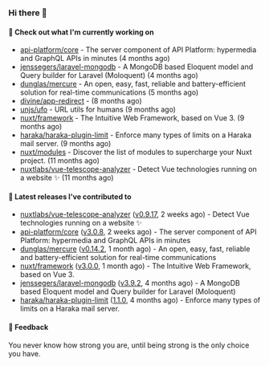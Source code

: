 ### Hi there 👋

#### 👷 Check out what I'm currently working on

- [api-platform/core](https://github.com/api-platform/core) - The server component of API Platform: hypermedia and GraphQL APIs in minutes (4 months ago)
- [jenssegers/laravel-mongodb](https://github.com/jenssegers/laravel-mongodb) - A MongoDB based Eloquent model and Query builder for Laravel (Moloquent) (4 months ago)
- [dunglas/mercure](https://github.com/dunglas/mercure) - An open, easy, fast, reliable and battery-efficient solution for real-time communications (5 months ago)
- [divine/app-redirect](https://github.com/divine/app-redirect) -  (8 months ago)
- [unjs/ufo](https://github.com/unjs/ufo) - URL utils for humans (9 months ago)
- [nuxt/framework](https://github.com/nuxt/framework) - The Intuitive Web Framework, based on Vue 3. (9 months ago)
- [haraka/haraka-plugin-limit](https://github.com/haraka/haraka-plugin-limit) - Enforce many types of limits on a Haraka mail server. (9 months ago)
- [nuxt/modules](https://github.com/nuxt/modules) - Discover the list of modules to supercharge your Nuxt project. (11 months ago)
- [nuxtlabs/vue-telescope-analyzer](https://github.com/nuxtlabs/vue-telescope-analyzer) - Detect Vue technologies running on a website ✨ (11 months ago)

#### 🔭 Latest releases I've contributed to

- [nuxtlabs/vue-telescope-analyzer](https://github.com/nuxtlabs/vue-telescope-analyzer) ([v0.9.17](https://github.com/nuxtlabs/vue-telescope-analyzer/releases/tag/v0.9.17), 2 weeks ago) - Detect Vue technologies running on a website ✨
- [api-platform/core](https://github.com/api-platform/core) ([v3.0.8](https://github.com/api-platform/core/releases/tag/v3.0.8), 2 weeks ago) - The server component of API Platform: hypermedia and GraphQL APIs in minutes
- [dunglas/mercure](https://github.com/dunglas/mercure) ([v0.14.2](https://github.com/dunglas/mercure/releases/tag/v0.14.2), 1 month ago) - An open, easy, fast, reliable and battery-efficient solution for real-time communications
- [nuxt/framework](https://github.com/nuxt/framework) ([v3.0.0](https://github.com/nuxt/framework/releases/tag/v3.0.0), 1 month ago) - The Intuitive Web Framework, based on Vue 3.
- [jenssegers/laravel-mongodb](https://github.com/jenssegers/laravel-mongodb) ([v3.9.2](https://github.com/jenssegers/laravel-mongodb/releases/tag/v3.9.2), 4 months ago) - A MongoDB based Eloquent model and Query builder for Laravel (Moloquent)
- [haraka/haraka-plugin-limit](https://github.com/haraka/haraka-plugin-limit) ([1.1.0](https://github.com/haraka/haraka-plugin-limit/releases/tag/1.1.0), 4 months ago) - Enforce many types of limits on a Haraka mail server.

#### 💬 Feedback
You never know how strong you are, until being strong is the only choice you have.